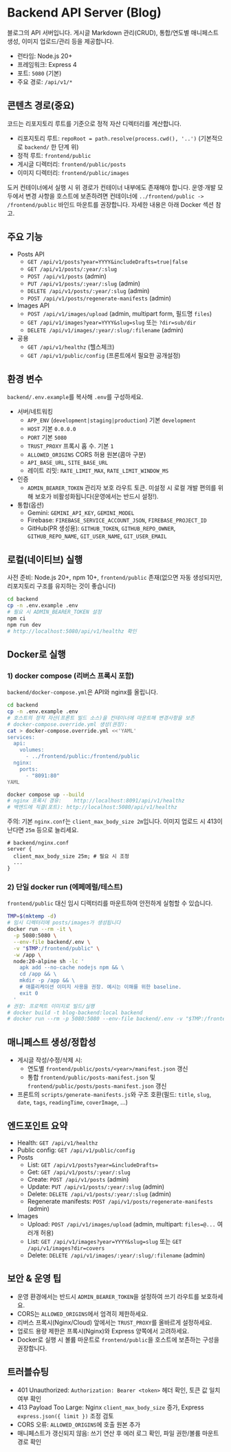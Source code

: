 # Backend API Server (Blog)

블로그의 API 서버입니다. 게시글 Markdown 관리(CRUD), 통합/연도별 매니페스트 생성, 이미지 업로드/관리 등을 제공합니다.

- 런타임: Node.js 20+
- 프레임워크: Express 4
- 포트: `5080` (기본)
- 주요 경로: `/api/v1/*`

## 콘텐츠 경로(중요)
코드는 리포지토리 루트를 기준으로 정적 자산 디렉터리를 계산합니다.

- 리포지토리 루트: `repoRoot = path.resolve(process.cwd(), '..')` (기본적으로 `backend/` 한 단계 위)
- 정적 루트: `frontend/public`
- 게시글 디렉터리: `frontend/public/posts`
- 이미지 디렉터리: `frontend/public/images`

도커 컨테이너에서 실행 시 위 경로가 컨테이너 내부에도 존재해야 합니다. 운영·개발 모두에서 변경 사항을 호스트에 보존하려면 컨테이너에 `../frontend/public -> /frontend/public` 바인드 마운트를 권장합니다. 자세한 내용은 아래 Docker 섹션 참고.

## 주요 기능
- Posts API
  - `GET /api/v1/posts?year=YYYY&includeDrafts=true|false`
  - `GET /api/v1/posts/:year/:slug`
  - `POST /api/v1/posts` (admin)
  - `PUT /api/v1/posts/:year/:slug` (admin)
  - `DELETE /api/v1/posts/:year/:slug` (admin)
  - `POST /api/v1/posts/regenerate-manifests` (admin)
- Images API
  - `POST /api/v1/images/upload` (admin, multipart form, 필드명 `files`)
  - `GET /api/v1/images?year=YYYY&slug=slug` 또는 `?dir=sub/dir`
  - `DELETE /api/v1/images/:year/:slug/:filename` (admin)
- 공용
  - `GET /api/v1/healthz` (헬스체크)
  - `GET /api/v1/public/config` (프론트에서 필요한 공개설정)

## 환경 변수
`backend/.env.example`를 복사해 `.env`를 구성하세요.

- 서버/네트워킹
  - `APP_ENV` (`development|staging|production`) 기본 `development`
  - `HOST` 기본 `0.0.0.0`
  - `PORT` 기본 `5080`
  - `TRUST_PROXY` 프록시 홉 수. 기본 `1`
  - `ALLOWED_ORIGINS` CORS 허용 원본(콤마 구분)
  - `API_BASE_URL`, `SITE_BASE_URL`
  - 레이트 리밋: `RATE_LIMIT_MAX`, `RATE_LIMIT_WINDOW_MS`
- 인증
  - `ADMIN_BEARER_TOKEN` 관리자 보호 라우트 토큰. 미설정 시 로컬 개발 편의를 위해 보호가 비활성화됩니다(운영에서는 반드시 설정!).
- 통합(옵션)
  - Gemini: `GEMINI_API_KEY`, `GEMINI_MODEL`
  - Firebase: `FIREBASE_SERVICE_ACCOUNT_JSON`, `FIREBASE_PROJECT_ID`
  - GitHub(PR 생성용): `GITHUB_TOKEN`, `GITHUB_REPO_OWNER`, `GITHUB_REPO_NAME`, `GIT_USER_NAME`, `GIT_USER_EMAIL`

## 로컬(네이티브) 실행
사전 준비: Node.js 20+, npm 10+, `frontend/public` 존재(없으면 자동 생성되지만, 리포지토리 구조를 유지하는 것이 좋습니다)

```bash
cd backend
cp -n .env.example .env
# 필요 시 ADMIN_BEARER_TOKEN 설정
npm ci
npm run dev
# http://localhost:5080/api/v1/healthz 확인
```

## Docker로 실행
### 1) docker compose (리버스 프록시 포함)
`backend/docker-compose.yml`은 API와 nginx를 올립니다.

```bash
cd backend
cp -n .env.example .env
# 호스트의 정적 자산(프론트 빌드 소스)을 컨테이너에 마운트해 변경사항을 보존
# docker-compose.override.yml 생성(권장):
cat > docker-compose.override.yml <<'YAML'
services:
  api:
    volumes:
      - ../frontend/public:/frontend/public
  nginx:
    ports:
      - "8091:80"
YAML

docker compose up --build
# nginx 프록시 경유:    http://localhost:8091/api/v1/healthz
# 백엔드에 직결(포트): http://localhost:5080/api/v1/healthz
```

주의: 기본 `nginx.conf`는 `client_max_body_size 2m`입니다. 이미지 업로드 시 413이 난다면 `25m` 등으로 늘리세요.

```nginx
# backend/nginx.conf
server {
  client_max_body_size 25m; # 필요 시 조정
  ...
}
```

### 2) 단일 docker run (에페메럴/테스트)
`frontend/public` 대신 임시 디렉터리를 마운트하여 안전하게 실험할 수 있습니다.

```bash
TMP=$(mktemp -d)
# 임시 디렉터리에 posts/images가 생성됩니다
docker run --rm -it \
  -p 5080:5080 \
  --env-file backend/.env \
  -v "$TMP:/frontend/public" \
  -w /app \
  node:20-alpine sh -lc '
    apk add --no-cache nodejs npm && \
    cd /app && \
    mkdir -p /app && \
    # 애플리케이션 이미지 사용을 권장. 예시는 이해를 위한 baseline.
    exit 0
  '
# 권장: 프로젝트 이미지로 빌드/실행
# docker build -t blog-backend:local backend
# docker run --rm -p 5080:5080 --env-file backend/.env -v "$TMP:/frontend/public" blog-backend:local
```

## 매니페스트 생성/정합성
- 게시글 작성/수정/삭제 시:
  - 연도별 `frontend/public/posts/<year>/manifest.json` 갱신
  - 통합 `frontend/public/posts-manifest.json` 및 `frontend/public/posts/posts-manifest.json` 갱신
- 프론트의 `scripts/generate-manifests.js`와 구조 호환(필드: `title`, `slug`, `date`, `tags`, `readingTime`, `coverImage`, ...)

## 엔드포인트 요약
- Health: `GET /api/v1/healthz`
- Public config: `GET /api/v1/public/config`
- Posts
  - List: `GET /api/v1/posts?year=&includeDrafts=`
  - Get: `GET /api/v1/posts/:year/:slug`
  - Create: `POST /api/v1/posts` (admin)
  - Update: `PUT /api/v1/posts/:year/:slug` (admin)
  - Delete: `DELETE /api/v1/posts/:year/:slug` (admin)
  - Regenerate manifests: `POST /api/v1/posts/regenerate-manifests` (admin)
- Images
  - Upload: `POST /api/v1/images/upload` (admin, multipart: `files=@...` 여러개 허용)
  - List: `GET /api/v1/images?year=YYYY&slug=slug` 또는 `GET /api/v1/images?dir=covers`
  - Delete: `DELETE /api/v1/images/:year/:slug/:filename` (admin)

## 보안 & 운영 팁
- 운영 환경에서는 반드시 `ADMIN_BEARER_TOKEN`을 설정하여 쓰기 라우트를 보호하세요.
- CORS는 `ALLOWED_ORIGINS`에서 엄격히 제한하세요.
- 리버스 프록시(Nginx/Cloud) 앞에서는 `TRUST_PROXY`를 올바르게 설정하세요.
- 업로드 용량 제한은 프록시(Nginx)와 Express 양쪽에서 고려하세요.
- Docker로 실행 시 볼륨 마운트로 `frontend/public`을 호스트에 보존하는 구성을 권장합니다.

## 트러블슈팅
- 401 Unauthorized: `Authorization: Bearer <token>` 헤더 확인, 토큰 값 일치 여부 확인
- 413 Payload Too Large: Nginx `client_max_body_size` 증가, Express `express.json({ limit })` 조정 검토
- CORS 오류: `ALLOWED_ORIGINS`에 호출 원본 추가
- 매니페스트가 갱신되지 않음: 쓰기 연산 후 에러 로그 확인, 파일 권한/볼륨 마운트 경로 확인
